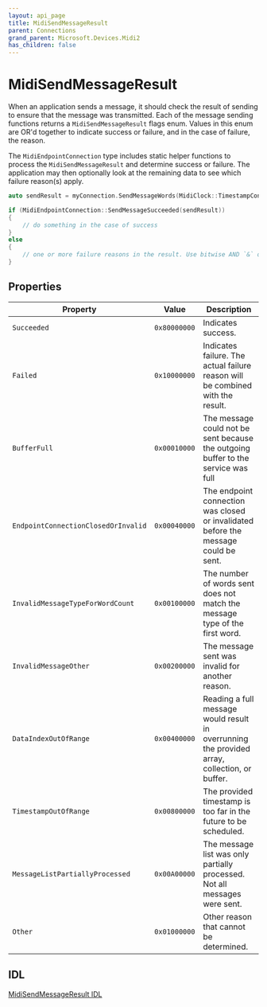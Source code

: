 ```yaml
---
layout: api_page
title: MidiSendMessageResult
parent: Connections
grand_parent: Microsoft.Devices.Midi2
has_children: false
---
```


# MidiSendMessageResult

When an application sends a message, it should check the result of sending to ensure that the message was transmitted. Each of the message sending functions returns a `MidiSendMessageResult` flags enum. Values in this enum are OR'd together to indicate success or failure, and in the case of failure, the reason.

The `MidiEndpointConnection` type includes static helper functions to process the `MidiSendMessageResult` and determine success or failure. The application may then optionally look at the remaining data to see which failure reason(s) apply. 

```cpp
auto sendResult = myConnection.SendMessageWords(MidiClock::TimestampConstantSendImmediately(), 0x28675309);

if (MidiEndpointConnection::SendMessageSucceeded(sendResult))
{
    // do something in the case of success
}
else
{
    // one or more failure reasons in the result. Use bitwise AND `&` operator to decipher.
}

```

## Properties

| Property | Value | Description |
| -------- | ----- | ----------- |
| `Succeeded` | `0x80000000` | Indicates success. |
| `Failed` | `0x10000000` | Indicates failure. The actual failure reason will be combined with the result. |
| `BufferFull` | `0x00010000` | The message could not be sent because the outgoing buffer to the service was full |
| `EndpointConnectionClosedOrInvalid` | `0x00040000` | The endpoint connection was closed or invalidated before the message could be sent. |
| `InvalidMessageTypeForWordCount` | `0x00100000` | The number of words sent does not match the message type of the first word. |
| `InvalidMessageOther` | `0x00200000` | The message sent was invalid for another reason. |
| `DataIndexOutOfRange` | `0x00400000` | Reading a full message would result in overrunning the provided array, collection, or buffer. |
| `TimestampOutOfRange` | `0x00800000` | The provided timestamp is too far in the future to be scheduled. |
| `MessageListPartiallyProcessed` | `0x00A00000` | The message list was only partially processed. Not all messages were sent. |
| `Other` | `0x01000000` | Other reason that cannot be determined. |

## IDL

[MidiSendMessageResult IDL](https://github.com/microsoft/MIDI/blob/main/src/api/Client/Midi2Client/MidiSendMessageResult.idl)

